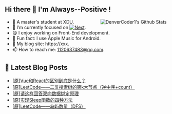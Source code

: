 ## Hi there 👋 I'm Always--Positive !
<div>
  <img alt="DenverCoder1's Github Stats" src="https://denvercoder1-github-readme-stats.vercel.app/api?username=qq1120637483&show_icons=true&count_private=true&theme=react&hide_border=true&hide_title=true&bg_color=1F222E&title_color=F85D7F&icon_color=F8D866" align= "right" />

- 🎒 A master's student at XDU. 
- 🔬 I’m currently focused on [![Next](https://img.shields.io/badge/-Next-brightgreen)](https://). 
- 😋 I enjoy working on Front-End development.
- 🎵 Fun fact: I use Apple Music for Android.
- 📝 My blog site: https://xxx.
- 📫 How to reach me:  1120637483@qq.com.
</div>  


## 📕 Latest Blog Posts

<!-- BLOG-POST-LIST:START -->
- [[原]Vue和React的区别到底是什么？](https://blog.csdn.net/sinat_41696687/article/details/123311438)
- [[原]LeetCode——二叉搜索树的第k大节点（逆中序+count）](https://blog.csdn.net/sinat_41696687/article/details/123306478)
- [[原]请这样回答双向数据绑定原理](https://blog.csdn.net/sinat_41696687/article/details/123305520)
- [[原]实现Sleep函数的四种方法](https://blog.csdn.net/sinat_41696687/article/details/123263576)
- [[原]LeetCode——岛屿数量（DFS）](https://blog.csdn.net/sinat_41696687/article/details/123198806)
<!-- BLOG-POST-LIST:END -->










